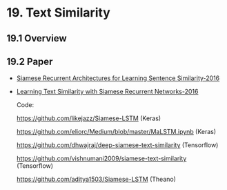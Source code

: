

# 19. Text Similarity

## 19.1 Overview

## 19.2 Paper

- [Siamese Recurrent Architectures for Learning Sentence Similarity-2016](https://www.mit.edu/~jonasm/info/MuellerThyagarajan_AAAI16.pdf)

- [Learning Text Similarity with Siamese Recurrent Networks-2016](http://www.aclweb.org/anthology/W16-16)

    Code: 
    
    <https://github.com/likejazz/Siamese-LSTM> (Keras)

    <https://github.com/eliorc/Medium/blob/master/MaLSTM.ipynb> (Keras)

    <https://github.com/dhwajraj/deep-siamese-text-similarity> (Tensorflow)

    <https://github.com/vishnumani2009/siamese-text-similarity> (Tensorflow)

    <https://github.com/aditya1503/Siamese-LSTM> (Theano)
